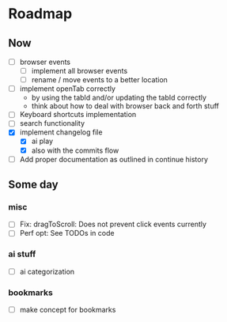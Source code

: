 # Roadmap

## Now

- [ ] browser events
  - [ ] implement all browser events
  - [ ] rename / move events to a better location
- [ ] implement openTab correctly
  - by using the tabId and/or updating the tabId correctly
  - think about how to deal with browser back and forth stuff
- [ ] Keyboard shortcuts implementation
- [ ] search functionality
- [x] implement changelog file
  - [x] ai play
  - [x] also with the commits flow
- [ ] Add proper documentation as outlined in continue history

## Some day

### misc

- [ ] Fix: dragToScroll: Does not prevent click events currently
- [ ] Perf opt: See TODOs in code

### ai stuff

- [ ] ai categorization

### bookmarks

- [ ] make concept for bookmarks
